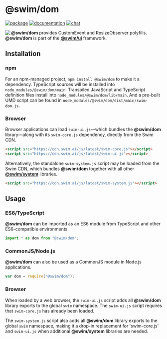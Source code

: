 # @swim/dom

[![package](https://img.shields.io/npm/v/@swim/dom.svg)](https://www.npmjs.com/package/@swim/dom)
[![documentation](https://img.shields.io/badge/doc-TypeDoc-blue.svg)](http://docs.swim.ai/js/latest/modules/_swim_dom.html)
[![chat](https://img.shields.io/badge/chat-Gitter-green.svg)](https://gitter.im/swimos/community)

<a href="https://developer.swim.ai"><img src="https://cdn.swim.ai/images/marlin-blue.svg" align="left"></a>

**@swim/dom** provides CustomEvent and ResizeObserver polyfills.  **@swim/dom**
is part of the [**@swim/ui**](https://github.com/swimos/swim/tree/master/swim-system-js/swim-ui-js/@swim/ui)
framework.

## Installation

### npm

For an npm-managed project, `npm install @swim/dom` to make it a dependency.
TypeScript sources will be installed into `node_modules/@swim/dom/main`.
Transpiled JavaScript and TypeScript definition files install into
`node_modules/@swim/dom/lib/main`.  And a pre-built UMD script can
be found in `node_modules/@swim/dom/dist/main/swim-dom.js`.

### Browser

Browser applications can load `swim-ui.js`—which bundles the **@swim/dom**
library—along with its `swim-core.js` dependency, directly from the Swim CDN.

```html
<script src="https://cdn.swim.ai/js/latest/swim-core.js"></script>
<script src="https://cdn.swim.ai/js/latest/swim-ui.js"></script>
```

Alternatively, the standalone `swim-system.js` script may be loaded
from the Swim CDN, which bundles **@swim/dom** together with all other
[**@swim/system**](https://github.com/swimos/swim/tree/master/swim-system-js/@swim/system)
libraries.

```html
<script src="https://cdn.swim.ai/js/latest/swim-system.js"></script>
```

## Usage

### ES6/TypeScript

**@swim/dom** can be imported as an ES6 module from TypeScript and other
ES6-compatible environments.

```typescript
import * as dom from "@swim/dom";
```

### CommonJS/Node.js

**@swim/dom** can also be used as a CommonJS module in Node.js applications.

```javascript
var dom = require("@swim/dom");
```

### Browser

When loaded by a web browser, the `swim-ui.js` script adds all
**@swim/dom** library exports to the global `swim` namespace.  The
`swim-ui.js` script requires that `swim-core.js` has already been loaded.

The `swim-system.js` script also adds all **@swim/dom** library exports
to the global `swim` namespace, making it a drop-in replacement for
'swim-core.js' and `swim-ui.js` when additional **@swim/system**
libraries are needed.
